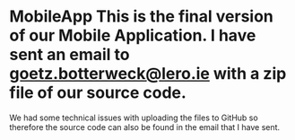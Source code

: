 # MobileApp This is the final version of our Mobile Application. I have sent an email to goetz.botterweck@lero.ie with a zip file of our source code. 
We had some technical issues with uploading the files to GitHub so therefore the source code can also be found in the email that I have sent. 
